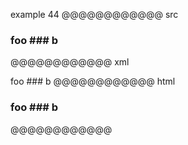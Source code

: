 example 44
@@@@@@@@@@@@ src
### foo ### b
@@@@@@@@@@@@ xml
<?xml version="1.0" encoding="UTF-8"?>
<!DOCTYPE document SYSTEM "CommonMark.dtd">
<document xmlns="http://commonmark.org/xml/1.0">
  <heading level="3">
    <text>foo ### b</text>
  </heading>
</document>
@@@@@@@@@@@@ html
<h3>foo ### b</h3>
@@@@@@@@@@@@

